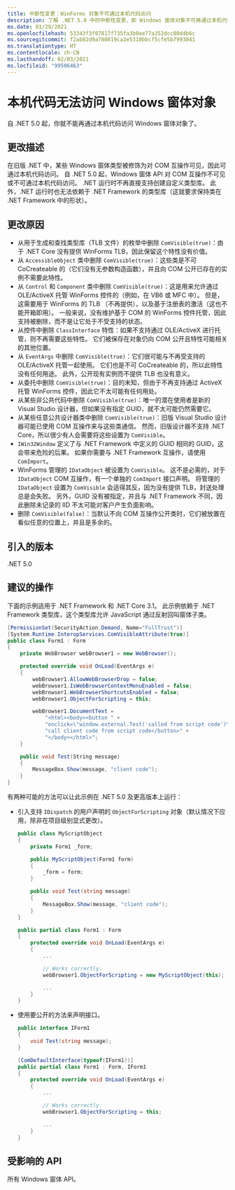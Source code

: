 ```yaml
---
title: 中断性变更：WinForms 对象不可通过本机代码访问
description: 了解 .NET 5.0 中的中断性变更，即 Windows 窗体对象不可再通过本机代码访问。
ms.date: 01/29/2021
ms.openlocfilehash: 53343f3f07817f735fa3b0ee77a352dcc80d4b6c
ms.sourcegitcommit: f2ab02d9a780819ca2e5310bbcf5cfe5b7993041
ms.translationtype: HT
ms.contentlocale: zh-CN
ms.lasthandoff: 02/03/2021
ms.locfileid: "99506463"
---
```

# <a name="native-code-cant-access-windows-forms-objects"></a>本机代码无法访问 Windows 窗体对象

自 .NET 5.0 起，你就不能再通过本机代码访问 Windows 窗体对象了。

## <a name="change-description"></a>更改描述

在旧版 .NET 中，某些 Windows 窗体类型被修饰为对 COM 互操作可见，因此可通过本机代码访问。 自 .NET 5.0 起，Windows 窗体 API 对 COM 互操作不可见或不可通过本机代码访问。 .NET 运行时不再直接支持创建自定义类型库。 此外，.NET 运行时也无法依赖于 .NET Framework 的类型库（这就要求保持类在 .NET Framework 中的形状）。

## <a name="reason-for-change"></a>更改原因

- 从用于生成和查找类型库（TLB 文件）的枚举中删除 `ComVisible(true)`：由于 .NET Core 没有提供 WinForms TLB，因此保留这个特性没有价值。
- 从 `AccessibleObject` 类中删除 `ComVisible(true)`：这些类是不可 CoCreateable 的（它们没有无参数构造函数），并且向 COM 公开已存在的实例不需要此特性。
- 从 `Control` 和 `Component` 类中删除 `ComVisible(true)`：这是用来允许通过 OLE/ActiveX 托管 WinForms 控件的（例如，在 VB6 或 MFC 中）。 但是，这需要用于 WinForms 的 TLB （不再提供），以及基于注册表的激活（这也不能开箱即用）。 一般来说，没有维护基于 COM 的 WinForms 控件托管，因此支持被删除，而不是让它处于不受支持的状态。
- 从控件中删除 `ClassInterface` 特性：如果不支持通过 OLE/ActiveX 进行托管，则不再需要这些特性。 它们被保存在对象仍向 COM 公开且特性可能相关的其他位置。
- 从 `EventArgs` 中删除 `ComVisible(true)`：它们很可能与不再受支持的 OLE/ActiveX 托管一起使用。 它们也是不可 CoCreateable 的，所以此特性没有任何用途。 此外，公开现有实例而不提供 TLB 也没有意义。
- 从委托中删除 `ComVisible(true)`：目的未知，但由于不再支持通过 ActiveX 托管 WinForms 控件，因此它不太可能有任何用处。
- 从某些非公共代码中删除 `ComVisible(true)`：唯一的潜在使用者是新的 Visual Studio 设计器，但如果没有指定 GUID，就不太可能仍然需要它。
- 从某些任意公共设计器类中删除 `ComVisible(true)`：旧版 Visual Studio 设计器可能已使用 COM 互操作来与这些类通信。 然而，旧版设计器不支持 .NET Core，所以很少有人会需要将这些设置为 `ComVisible`。
- `IWin32Window` 定义了与 .NET Framework 中定义的 GUID 相同的 GUID，这会带来危险的后果。 如果你需要与 .NET Framework 互操作，请使用 `ComImport`。
- WinForms 管理的 `IDataObject` 被设置为 `ComVisible`。 这不是必需的，对于 `IDataObject` COM 互操作，有一个单独的 `ComImport` 接口声明。 将管理的 `IDataObject` 设置为 `ComVisible` 会适得其反，因为没有提供 TLB，封送处理总是会失败。 另外，GUID 没有被指定，并且与 .NET Framework 不同，因此删除未记录的 IID 不太可能对客户产生负面影响。
- 删除 `ComVisible(false)`：当默认不向 COM 互操作公开类时，它们被放置在看似任意的位置上，并且是多余的。

## <a name="version-introduced"></a>引入的版本

.NET 5.0

## <a name="recommended-action"></a>建议的操作

下面的示例适用于 .NET Framework 和 .NET Core 3.1。 此示例依赖于 .NET Framework 类型库，这个类型库允许 JavaScript 通过反射回叫窗体子类。

```cs
[PermissionSet(SecurityAction.Demand, Name="FullTrust")]
[System.Runtime.InteropServices.ComVisibleAttribute(true)]
public class Form1 : Form
{
    private WebBrowser webBrowser1 = new WebBrowser();

    protected override void OnLoad(EventArgs e)
    {
        webBrowser1.AllowWebBrowserDrop = false;
        webBrowser1.IsWebBrowserContextMenuEnabled = false;
        webBrowser1.WebBrowserShortcutsEnabled = false;
        webBrowser1.ObjectForScripting = this;

        webBrowser1.DocumentText =
            "<html><body><button " +
            "onclick=\"window.external.Test('called from script code')\">" +
            "call client code from script code</button>" +
            "</body></html>";
    }

    public void Test(String message)
    {
        MessageBox.Show(message, "client code");
    }
}
```

有两种可能的方法可以让此示例在 .NET 5.0 及更高版本上运行：

- 引入支持 `IDispatch` 的用户声明的 `ObjectForScripting` 对象（默认情况下应用，除非在项目级别显式更改）。

  ```cs
  public class MyScriptObject
  {
      private Form1 _form;

      public MyScriptObject(Form1 form)
      {
          _form = form;
      }

      public void Test(string message)
      {
          MessageBox.Show(message, "client code");
      }
  }

  public partial class Form1 : Form
  {
      protected override void OnLoad(EventArgs e)
      {
          ...

          // Works correctly.
          webBrowser1.ObjectForScripting = new MyScriptObject(this);

          ...
      }
  }
  ```

- 使用要公开的方法来声明接口。

  ```cs
  public interface IForm1
  {
      void Test(string message);
  }

  [ComDefaultInterface(typeof(IForm1))]
  public partial class Form1 : Form, IForm1
  {
      protected override void OnLoad(EventArgs e)
      {
          ...

          // Works correctly.
          webBrowser1.ObjectForScripting = this;

          ...
      }
  }
  ```

## <a name="affected-apis"></a>受影响的 API

所有 Windows 窗体 API。

<!--

### Category

- Windows Forms

-->

